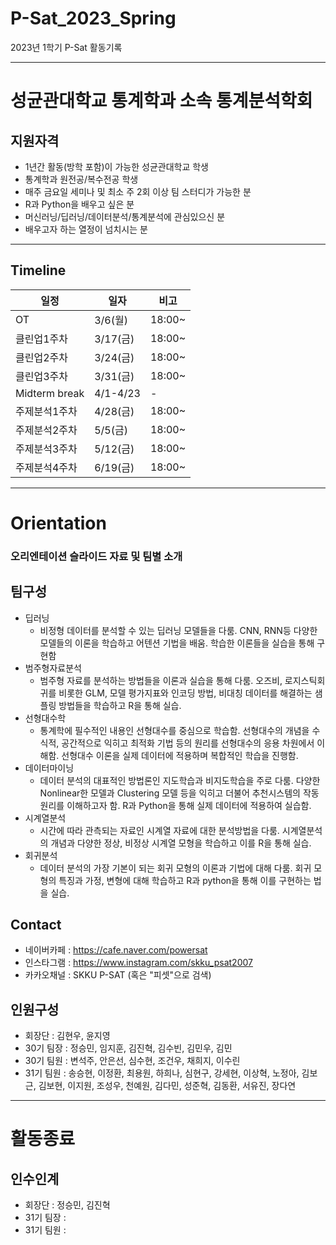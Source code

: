 # P-Sat_2023_Spring
2023년 1학기 P-Sat 활동기록

-------------------------------------------
# 성균관대학교 통계학과 소속 통계분석학회

## 지원자격
* 1년간 활동(방학 포함)이 가능한 성균관대학교 학생
* 통계학과 원전공/복수전공 학생
* 매주 금요일 세미나 및 최소 주 2회 이상 팀 스터디가 가능한 분
* R과 Python을 배우고 싶은 분
* 머신러닝/딥러닝/데이터분석/통계분석에 관심있으신 분
* 배우고자 하는 열정이 넘치시는 분
-------------------------------------------
## Timeline

|일정|일자|비고|
|------|---|---|
|OT|3/6(월)|18:00~|
|클린업1주차|3/17(금)|18:00~|
|클린업2주차|3/24(금)|18:00~|
|클린업3주차|3/31(금)|18:00~|
|Midterm break|4/1-4/23|-|
|주제분석1주차|4/28(금)|18:00~|
|주제분석2주차|5/5(금)|18:00~|
|주제분석3주차|5/12(금)|18:00~|
|주제분석4주차|6/19(금)|18:00~|

-------------------------------------------
# Orientation
### 오리엔테이션 슬라이드 자료 및 팀별 소개

## 팀구성
* 딥러닝
  - 비정형 데이터를 분석할 수 있는 딥러닝 모델들을 다룸. CNN, RNN등 다양한 모델들의 이론을 학습하고 어텐션 기법을 배움. 학습한 이론들을 실습을 통해 구현함
* 범주형자료분석
  - 범주형 자료를 분석하는 방법들을 이론과 실습을 통해 다룸.
오즈비, 로지스틱회귀를 비롯한 GLM, 모델 평가지표와 인코딩 방법, 비대칭 데이터를 해결하는 샘플링 방법들을 학습하고 R을 통해 실습.
* 선형대수학
  - 통계학에 필수적인 내용인 선형대수를 중심으로 학습함. 선형대수의 개념을 수식적, 공간적으로 익히고 최적화 기법 등의 원리를 선형대수의 응용 차원에서 이해함. 선형대수 이론을 실제 데이터에 적용하며 복합적인 학습을 진행함.
* 데이터마이닝
  - 데이터 분석의 대표적인 방법론인 지도학습과 비지도학습을 주로 다룸. 다양한 Nonlinear한 모델과 Clustering 모델 등을 익히고 더불어 추천시스템의 작동 원리를 이해하고자 함. R과 Python을 통해 실제 데이터에 적용하여 실습함.
* 시계열분석
  - 시간에 따라 관측되는 자료인 시계열 자료에 대한 분석방법을 다룸. 시계열분석의 개념과 다양한 정상, 비정상 시계열 모형을 학습하고 이를 R을 통해 실습.
* 회귀분석
  - 데이터 분석의 가장 기본이 되는 회귀 모형의 이론과 기법에 대해 다룸. 회귀 모형의 특징과 가정, 변형에 대해 학습하고 R과 python을 통해 이를 구현하는 법을 실습.

## Contact
* 네이버카페 : https://cafe.naver.com/powersat
* 인스타그램 : https://www.instagram.com/skku_psat2007
* 카카오채널 : SKKU P-SAT (혹은 "피셋"으로 검색)

## 인원구성
* 회장단 : 김현우, 윤지영
* 30기 팀장 : 정승민, 임지훈, 김진혁, 김수빈, 김민우, 김민
* 30기 팀원 : 변석주, 안은선, 심수현, 조건우, 채희지, 이수린
* 31기 팀원 : 송승현, 이정환, 최용원, 하희나, 심현구, 강세현, 이상혁, 노정아, 김보근, 김보현, 이지원, 조성우, 천예원, 김다민, 성준혁, 김동환, 서유진, 장다연
---------------------------------------------------------
# 활동종료

## 인수인계
* 회장단 : 정승민, 김진혁
* 31기 팀장 : 
* 31기 팀원 : 

